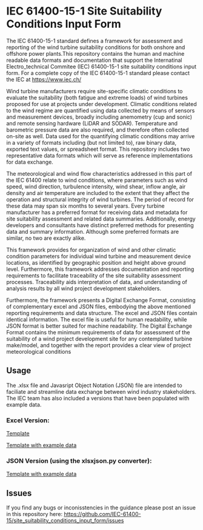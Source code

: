 # IEC 61400-15-1 Site Suitability Conditions Input Form
The IEC 61400-15-1 standard defines a framework for assessment and reporting of the wind turbine suitability conditions for both onshore and offshore power plants.This repository contains the human and machine readable data formats and documentation that support the Internatinal Electro_technical Commitee (IEC) 61400-15-1 site suitability conditions input form. For a complete copy of the IEC 61400-15-1 standard please contact the IEC at https://www.iec.ch/


Wind turbine manufacturers require site-specific climatic conditions to evaluate the suitability (both fatigue and extreme loads) of wind turbines proposed for use at projects under development. Climatic conditions related to the wind regime are quantified using data collected by means of sensors and measurement devices, broadly including anemometry (cup and sonic) and remote sensing hardware (LiDAR and SODAR). Temperature and barometric pressure data are also required, and therefore often collected on-site as well. Data used for the quantifying climatic conditions may arrive in a variety of formats including (but not limited to), raw binary data, exported text values, or spreadsheet format. This repository includes two representative data formats which will serve as reference implementations for data exchange.

The meteorological and wind flow characteristics addressed in this part of the IEC 61400 relate to wind conditions, where parameters such as wind speed, wind direction, turbulence intensity, wind shear, inflow angle, air density and air temperature are included to the extent that they affect the operation and structural integrity of wind turbines. The period of record for these data may span six months to several years.
Every turbine manufacturer has a preferred format for receiving data and metadata for site suitability assessment and related data summaries. Additionally, energy developers and consultants have distinct preferred methods for presenting data and summary information. Although some preferred formats are similar, no two are exactly alike.

This framework provides for organization of wind and other climatic condition parameters for individual wind turbine and measurement device locations, as identified by geographic position and height above ground level. Furthermore, this framework addresses documentation and reporting requirements to facilitate traceability of the site suitability assessment processes. Traceability aids interpretation of data, and understanding of analysis results by all wind project development stakeholders.

Furthermore, the framework presents a Digital Exchange Format, consisting of complementary excel and JSON files, embodying the above mentioned reporting requirements and data structure. The excel and JSON files contain identical information. The excel file is useful for human readability, while JSON format is better suited for machine readability. The Digital Exchange Format contains the minimum requirements of data for assessment of the suitability of a wind project development site for any contemplated turbine make/model, and together with the report provides a clear view of project meteorological conditions

## Usage
The .xlsx file and Javasript Object Notation (JSON) file are intended to faciliate and streamline data exchange between wind industry stakeholders.  The IEC team has also included a versions that have been populated with example data.

### Excel Version:
[Template](site_suitability_input_conditions_form_v16_20240305.xlsx)

[Template with example data](site_suitability_input_conditions_form_v16_20240305_with_example_data.xlsx)

### JSON Version (using the xlsxjson.py converter):
[Template with example data](site_suitability_input_conditions_form_v16_20240305_with_example_data.json)

## Issues
If you find any bugs or inconisstencies in the guidance please post an issue in this repository here: https://github.com/IEC-61400-15/site_suitability_conditions_input_form/issues
